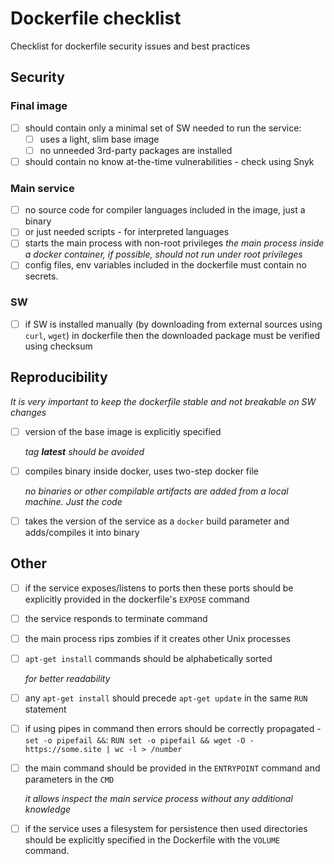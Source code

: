 # Dockerfile checklist

Checklist for dockerfile security issues and best practices

## Security

### Final image

- [ ] should contain only a minimal set of SW needed to run the service:
    - [ ] uses a light, slim base image
    - [ ] no unneeded 3rd-party packages are installed
- [ ] should contain no know at-the-time vulnerabilities - check using Snyk

### Main service

- [ ] no source code for compiler languages included in the image, just a binary
- [ ] or just needed scripts - for interpreted languages
- [ ] starts the main process with non-root privileges
    *the main process inside a docker container, if possible, should not run under root privileges*
- [ ] config files, env variables included in the dockerfile must contain no secrets.
    
### SW

- [ ] if SW is installed manually (by downloading from external sources using `curl`, `wget`) in dockerfile then the downloaded package must be verified using checksum


## Reproducibility

*It is very important to keep the dockerfile stable and not breakable on SW changes*

- [ ] version of the base image is explicitly specified 

    *tag **latest** should be avoided*

- [ ] compiles binary inside docker, uses two-step docker file

    *no binaries or other compilable artifacts are added from a local machine. Just the code*

- [ ] takes the version of the service as a `docker` build parameter and adds/compiles it into binary

## Other

- [ ] if the service exposes/listens to ports then these ports should be explicitly provided in the dockerfile's `EXPOSE` command
- [ ] the service responds to terminate command
- [ ] the main process rips zombies if it creates other Unix processes
- [ ] `apt-get install` commands should be alphabetically sorted

    *for better readability*
- [ ] any `apt-get install` should precede `apt-get update` in the same `RUN` statement
- [ ] if using pipes in command then errors should be correctly propagated - `set -o pipefail &&`: `RUN set -o pipefail && wget -O - https://some.site | wc -l > /number`
- [ ] the main command should be provided in the `ENTRYPOINT` command and parameters in the `CMD`

    *it allows inspect the main service process without any additional knowledge*
- [ ] if the service uses a filesystem for persistence then used directories should be explicitly specified in the Dockerfile with the `VOLUME` command.
